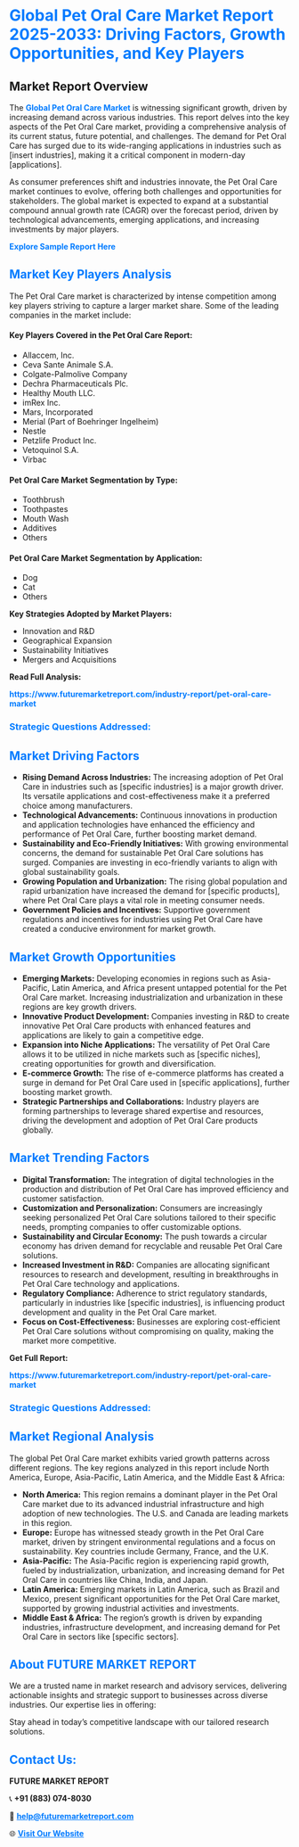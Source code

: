 <h1 style="color: #007BFF;">Global Pet Oral Care Market Report 2025-2033: Driving Factors, Growth Opportunities, and Key Players</h1>

<section id="overview">
<h2>Market Report Overview</h2>
<p>The <a href="https://www.futuremarketreport.com/industry-report/pet-oral-care-market" style="color: #007BFF; text-decoration: none;"><strong>Global Pet Oral Care Market</strong></a> is witnessing significant growth, driven by increasing demand across various industries. This report delves into the key aspects of the Pet Oral Care market, providing a comprehensive analysis of its current status, future potential, and challenges. The demand for Pet Oral Care has surged due to its wide-ranging applications in industries such as [insert industries], making it a critical component in modern-day [applications].</p>
<p>As consumer preferences shift and industries innovate, the Pet Oral Care market continues to evolve, offering both challenges and opportunities for stakeholders. The global market is expected to expand at a substantial compound annual growth rate (CAGR) over the forecast period, driven by technological advancements, emerging applications, and increasing investments by major players.</p>
</section>

<section id="overview">
<p><a href="https://www.futuremarketreport.com/request-sample/reportId=57843" style="color: #007BFF; text-decoration: none;"><strong>Explore Sample Report Here</strong></a></p>
</section>

<section id="key-players">
<h2 style="color: #007BFF;">Market Key Players Analysis</h2>
<p>The Pet Oral Care market is characterized by intense competition among key players striving to capture a larger market share. Some of the leading companies in the market include:</p>
<h4>Key Players Covered in the Pet Oral Care Report:</h4>
<ul><li>Allaccem, Inc.</li><li>Ceva Sante Animale S.A.</li><li>Colgate-Palmolive Company</li><li>Dechra Pharmaceuticals Plc.</li><li>Healthy Mouth LLC.</li><li>imRex Inc.</li><li>Mars, Incorporated</li><li>Merial (Part of Boehringer Ingelheim)</li><li>Nestle</li><li>Petzlife Product Inc.</li><li>Vetoquinol S.A.</li><li>Virbac</li></ul>
<h4>Pet Oral Care Market Segmentation by Type:</h4>
<ul><li>Toothbrush</li><li>Toothpastes</li><li>Mouth Wash</li><li>Additives</li><li>Others</li></ul>

<h4>Pet Oral Care Market Segmentation by Application:</h4>
<ul><li>Dog</li><li>Cat</li><li>Others</li></ul>
<p><strong>Key Strategies Adopted by Market Players:</strong></p>
<ul>
<li>Innovation and R&D</li>
<li>Geographical Expansion</li>
<li>Sustainability Initiatives</li>
<li>Mergers and Acquisitions</li>
</ul>
</section>

<section>
<p><strong>Read Full Analysis: </strong></p><a href="https://www.futuremarketreport.com/industry-report/pet-oral-care-market" style="color: #007BFF; text-decoration: none;"><strong>https://www.futuremarketreport.com/industry-report/pet-oral-care-market</strong></a>
<h3 style="color: #007BFF;">Strategic Questions Addressed:</h3>
</section>

<section id="driving-factors">
<h2 style="color: #007BFF;">Market Driving Factors</h2>
<ul>
<li><strong>Rising Demand Across Industries:</strong> The increasing adoption of Pet Oral Care in industries such as [specific industries] is a major growth driver. Its versatile applications and cost-effectiveness make it a preferred choice among manufacturers.</li>
<li><strong>Technological Advancements:</strong> Continuous innovations in production and application technologies have enhanced the efficiency and performance of Pet Oral Care, further boosting market demand.</li>
<li><strong>Sustainability and Eco-Friendly Initiatives:</strong> With growing environmental concerns, the demand for sustainable Pet Oral Care solutions has surged. Companies are investing in eco-friendly variants to align with global sustainability goals.</li>
<li><strong>Growing Population and Urbanization:</strong> The rising global population and rapid urbanization have increased the demand for [specific products], where Pet Oral Care plays a vital role in meeting consumer needs.</li>
<li><strong>Government Policies and Incentives:</strong> Supportive government regulations and incentives for industries using Pet Oral Care have created a conducive environment for market growth.</li>
</ul>
</section>

<section id="growth-opportunities">
<h2 style="color: #007BFF;">Market Growth Opportunities</h2>
<ul>
<li><strong>Emerging Markets:</strong> Developing economies in regions such as Asia-Pacific, Latin America, and Africa present untapped potential for the Pet Oral Care market. Increasing industrialization and urbanization in these regions are key growth drivers.</li>
<li><strong>Innovative Product Development:</strong> Companies investing in R&D to create innovative Pet Oral Care products with enhanced features and applications are likely to gain a competitive edge.</li>
<li><strong>Expansion into Niche Applications:</strong> The versatility of Pet Oral Care allows it to be utilized in niche markets such as [specific niches], creating opportunities for growth and diversification.</li>
<li><strong>E-commerce Growth:</strong> The rise of e-commerce platforms has created a surge in demand for Pet Oral Care used in [specific applications], further boosting market growth.</li>
<li><strong>Strategic Partnerships and Collaborations:</strong> Industry players are forming partnerships to leverage shared expertise and resources, driving the development and adoption of Pet Oral Care products globally.</li>
</ul>
</section>

<section id="trending-factors">
<h2 style="color: #007BFF;">Market Trending Factors</h2>
<ul>
<li><strong>Digital Transformation:</strong> The integration of digital technologies in the production and distribution of Pet Oral Care has improved efficiency and customer satisfaction.</li>
<li><strong>Customization and Personalization:</strong> Consumers are increasingly seeking personalized Pet Oral Care solutions tailored to their specific needs, prompting companies to offer customizable options.</li>
<li><strong>Sustainability and Circular Economy:</strong> The push towards a circular economy has driven demand for recyclable and reusable Pet Oral Care solutions.</li>
<li><strong>Increased Investment in R&D:</strong> Companies are allocating significant resources to research and development, resulting in breakthroughs in Pet Oral Care technology and applications.</li>
<li><strong>Regulatory Compliance:</strong> Adherence to strict regulatory standards, particularly in industries like [specific industries], is influencing product development and quality in the Pet Oral Care market.</li>
<li><strong>Focus on Cost-Effectiveness:</strong> Businesses are exploring cost-efficient Pet Oral Care solutions without compromising on quality, making the market more competitive.</li>
</ul>
</section>

<section>
<p><strong>Get Full Report: </strong></p><a href="https://www.futuremarketreport.com/industry-report/pet-oral-care-market" style="color: #007BFF; text-decoration: none;"><strong>https://www.futuremarketreport.com/industry-report/pet-oral-care-market</strong></a>
<h3 style="color: #007BFF;">Strategic Questions Addressed:</h3>
</section>


<section id="regional-analysis">
<h2 style="color: #007BFF;">Market Regional Analysis</h2>
<p>The global Pet Oral Care market exhibits varied growth patterns across different regions. The key regions analyzed in this report include North America, Europe, Asia-Pacific, Latin America, and the Middle East & Africa:</p>
<ul>
<li><strong>North America:</strong> This region remains a dominant player in the Pet Oral Care market due to its advanced industrial infrastructure and high adoption of new technologies. The U.S. and Canada are leading markets in this region.</li>
<li><strong>Europe:</strong> Europe has witnessed steady growth in the Pet Oral Care market, driven by stringent environmental regulations and a focus on sustainability. Key countries include Germany, France, and the U.K.</li>
<li><strong>Asia-Pacific:</strong> The Asia-Pacific region is experiencing rapid growth, fueled by industrialization, urbanization, and increasing demand for Pet Oral Care in countries like China, India, and Japan.</li>
<li><strong>Latin America:</strong> Emerging markets in Latin America, such as Brazil and Mexico, present significant opportunities for the Pet Oral Care market, supported by growing industrial activities and investments.</li>
<li><strong>Middle East & Africa:</strong> The region’s growth is driven by expanding industries, infrastructure development, and increasing demand for Pet Oral Care in sectors like [specific sectors].</li>
</ul>
</section>

<footer>
<h2 style="color: #007BFF;">About FUTURE MARKET REPORT</h2>
<p>We are a trusted name in market research and advisory services, delivering actionable insights and strategic support to businesses across diverse industries. Our expertise lies in offering:</p>

<p>Stay ahead in today’s competitive landscape with our tailored research solutions.</p>

<h2 style="color: #007BFF;">Contact Us:</h2>
<p><strong>FUTURE MARKET REPORT</strong></p>
<p>📞 <strong>+91 (883) 074-8030</strong></p>
<p>📧 <strong><a href="mailto:help@futuremarketreport.com" style="color: #007BFF;">help@futuremarketreport.com</a></strong></p>
<p>🌐 <strong><a href="https://www.futuremarketreport.com/" style="color: #007BFF;">Visit Our Website</a></strong></p>
</footer>